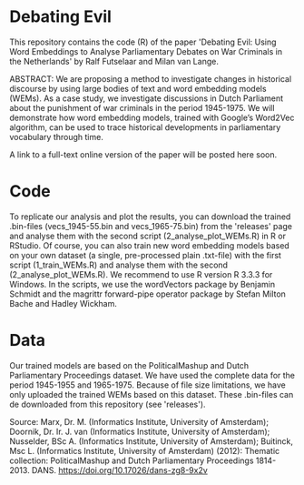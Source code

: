 # Debating Evil
This repository contains the code (R) of the paper 'Debating Evil: Using Word Embeddings to Analyse Parliamentary Debates on War Criminals in the Netherlands' by Ralf Futselaar and Milan van Lange.

ABSTRACT: We are proposing a method to investigate changes in historical discourse by using large bodies of text and word embedding models (WEMs). As a case study, we investigate discussions in Dutch Parliament about the punishment of war criminals in the period 1945-1975. We will demonstrate how word embedding models, trained with Google’s Word2Vec algorithm, can be used to trace historical developments in parliamentary vocabulary through time.

A link to a full-text online version of the paper will be posted here soon.

# Code 
To replicate our analysis and plot the results, you can download the trained .bin-files (vecs_1945-55.bin and vecs_1965-75.bin) from the 'releases' page and analyse them with the second script (2_analyse_plot_WEMs.R) in R or RStudio. Of course, you can also train new word embedding models based on your own dataset (a single, pre-processed plain .txt-file) with the first script (1_train_WEMs.R) and analyse them with the second (2_analyse_plot_WEMs.R). We recommend to use R version R 3.3.3 for Windows. In the scripts, we use the wordVectors package by Benjamin Schmidt and the magrittr forward-pipe operator package by Stefan Milton Bache and Hadley Wickham. 

# Data
Our trained models are based on the PoliticalMashup and Dutch Parliamentary Proceedings dataset. We have used the complete data for the period 1945-1955 and 1965-1975. Because of file size limitations, we have only uploaded the trained WEMs based on this dataset. These .bin-files can de downloaded from this repository (see 'releases').

Source: Marx, Dr. M. (Informatics Institute, University of Amsterdam); Doornik, Dr. Ir. J. van (Informatics Institute, University of Amsterdam); Nusselder, BSc A. (Informatics Institute, University of Amsterdam); Buitinck, Msc L. (Informatics Institute, University of Amsterdam) (2012): Thematic collection: PoliticalMashup and Dutch Parliamentary Proceedings 1814-2013. DANS. https://doi.org/10.17026/dans-zg8-9x2v 
